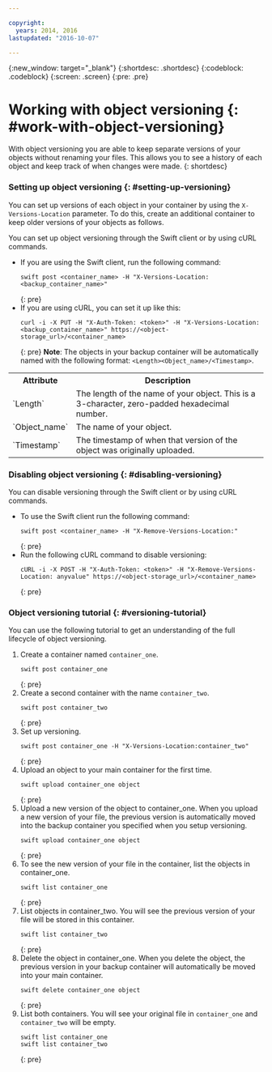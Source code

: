 ```yaml
---

copyright:
  years: 2014, 2016
lastupdated: "2016-10-07"

---
```

{:new_window: target="_blank"}
{:shortdesc: .shortdesc}
{:codeblock: .codeblock}
{:screen: .screen}
{:pre: .pre}

# Working with object versioning {: #work-with-object-versioning}


With object versioning you are able to keep separate versions of your objects without renaming your files. This allows you to see a history of each object and keep track of when changes were made.
{: shortdesc}


### Setting up object versioning {: #setting-up-versioning}

You can set up versions of each object in your container by using the `X-Versions-Location` parameter. To do this, create an additional container to keep older versions of your objects as follows.

You can set up object versioning through the Swift client or by using cURL commands.
* If you are using the Swift client, run the following command:
    ```
    swift post <container_name> -H "X-Versions-Location:<backup_container_name>"
    ```
    {: pre}
* If you are using cURL, you can set it up like this:
    ```
    curl -i -X PUT -H "X-Auth-Token: <token>" -H "X-Versions-Location:<backup_container_name>" https://<object-storage_url>/<container_name>
    ```
    {: pre}
**Note**: The objects in your backup container will be automatically named with the following format: `<Length><Object_name>/<Timestamp>`.
<table>
  <tr>
    <th> Attribute </th>
    <th> Description </th>
  </tr>
  <tr>
    <td> `Length` </td>
    <td> The length of the name of your object. This is a 3-character, zero-padded hexadecimal number. </td>
  </tr>
  <tr>
    <td> `Object_name` </td>
    <td> The name of your object. </td>
  </tr>
  <tr>
    <td> `Timestamp` </td>
    <td> The timestamp of when that version of the object was originally uploaded. </td>
  </tr>
</table>

### Disabling object versioning {: #disabling-versioning}

You can disable versioning through the Swift client or by using cURL commands.

* To use the Swift client run the following command:
    ```
    swift post <container_name> -H "X-Remove-Versions-Location:"
    ```
    {: pre}
* Run the following cURL command to disable versioning:
    ```
    cURL -i -X POST -H "X-Auth-Token: <token>" -H "X-Remove-Versions-Location: anyvalue" https://<object-storage_url>/<container_name>
    ```
    {: pre}


### Object versioning tutorial {: #versioning-tutorial}
<!--- SHAWNA: This needs more background information. What are they doing? Why are they doing it? What is the outcome? --->

You can use the following tutorial to get an understanding of the full lifecycle of object versioning.

1. Create a container named `container_one`.
    ```
    swift post container_one
    ```
    {: pre}
3. Create a second container with the name `container_two`.
    ```
    swift post container_two
    ```
    {: pre}
2. Set up versioning.
    ```
    swift post container_one -H "X-Versions-Location:container_two"
    ```
    {: pre}
4. Upload an object to your main container for the first time.
    ```
    swift upload container_one object
    ```
    {: pre}
7. Upload a new version of the object to container_one. When you upload a new version of your file, the previous version is automatically moved into the backup container you specified when you setup versioning.
    ```
    swift upload container_one object
    ```
    {: pre}
8. To see the new version of your file in the container, list the objects in container_one.
    ```
    swift list container_one
    ```
    {: pre}
9. List objects in container_two. You will see the previous version of your file will be stored in this container.
    ```
    swift list container_two
    ```
    {: pre}
10. Delete the object in container_one. When you delete the object, the previous version in your backup container will automatically be moved into your main container.
    ```
    swift delete container_one object
    ```
    {: pre}
11. List both containers. You will see your original file in `container_one` and `container_two` will be empty.
    ```
    swift list container_one
    swift list container_two
    ```
    {: pre}
